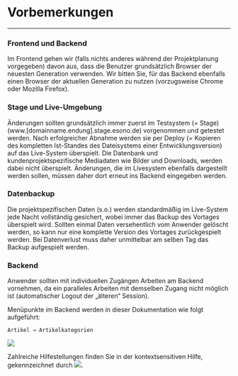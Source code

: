 # Vorbemerkungen
----

### Frontend und Backend

Im Frontend gehen wir (falls nichts anderes während der Projektplanung vorgegeben) davon aus, dass die Benutzer grundsätzlich Browser der neuesten Generation verwenden. Wir bitten Sie, für das Backend ebenfalls einen Browser der aktuellen Generation zu nutzen (vorzugsweise Chrome oder Mozilla Firefox).

### Stage und Live-Umgebung

Änderungen sollten grundsätzlich immer zuerst im Testsystem (= Stage) (www.[domainname.endung].stage.esono.de) vorgenommen und getestet werden. Nach erfolgreicher Abnahme werden sie per Deploy (= Kopieren des kompletten Ist-Standes des Dateisystems einer Entwicklungsversion) auf das Live-System überspielt. Die Datenbank und kundenprojektspezifische Mediadaten wie Bilder und Downloads, werden dabei nicht überspielt. Änderungen, die im Livesystem ebenfalls dargestellt werden sollen, müssen daher dort erneut ins Backend eingegeben werden.

### Datenbackup
Die projektspezifischen Daten (s.o.) werden standardmäßig im Live-System jede Nacht vollständig gesichert, wobei immer das Backup des Vortages überspielt wird. Sollten einmal Daten versehentlich vom Anwender gelöscht werden, so kann nur eine komplette Version des Vortages zurückgespielt werden. Bei Datenverlust muss daher unmittelbar am selben Tag das Backup aufgespielt werden.

### Backend
Anwender sollten mit individuellen Zugängen Arbeiten am Backend vornehmen, da ein paralleles Arbeiten mit demselben Zugang nicht möglich ist \(automatischer Logout der „älteren“ Session\).

Menüpunkte im Backend werden in dieser Dokumentation wie folgt aufgeführt:

```Artikel → Artikelkategorien```

![](Chameleon_Anwenderdokumentation_Standardshop_V6.png)

Zahlreiche Hilfestellungen finden Sie in der kontextsensitiven Hilfe, gekennzeichnet durch ![](bildfragezeichen.png).

